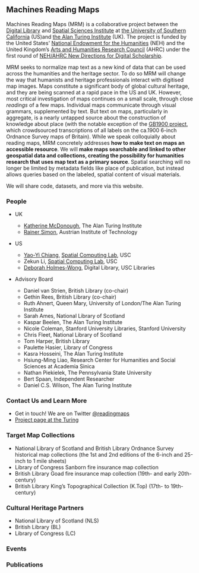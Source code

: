 ## Machines Reading Maps

Machines Reading Maps (MRM) is a collaborative project between the [Digital Library](http://digitallibrary.usc.edu/) and [Spatial Sciences Institute](https://spatial.usc.edu/) at [the University of Southern California](https://www.usc.edu/) (US)and [the Alan Turing Institute](https://www.turing.ac.uk/) (UK). The project is funded by the United States' [National Endowment for the Humanities](https://www.neh.gov/) (NEH) and the United Kingdom’s [Arts and Humanities Research Council](https://ahrc.ukri.org/) (AHRC) under the first round of [NEH/AHRC New Directions for Digital Scholarship](https://www.neh.gov/news/neh-and-uk-arts-and-humanities-research-council-announce-grants-support-digital-innovation).

MRM seeks to normalize map text as a new kind of data that can be used across the humanities and the heritage sector. To do so MRM will change the way that humanists and heritage professionals interact with digitised map images. Maps constitute a significant body of global cultural heritage, and they are being scanned at a rapid pace in the US and UK. However, most critical investigation of maps continues on a small scale, through close *readings* of a few maps. Individual maps communicate through visual grammars, supplemented by text. But text on maps, particularly in aggregate, is a nearly untapped source about the construction of knowledge about place (with the notable exception of the [GB1900 project](https://geo.nls.uk/maps/gb1900/), which crowdsourced transcriptions of all labels on the ca.1900 6-inch Ordnance Survey maps of Britain). While we speak colloquially about reading maps, MRM concretely addresses **how to make text on maps an accessible resource**. We will **make maps searchable and linked to other geospatial data and collections, creating the possibility for humanities research that uses map text as a primary source**. Spatial searching will no longer be limited by metadata fields like place of publication, but instead allows queries based on the labeled, spatial content of visual materials.

We will share code, datasets, and more via this website.


### People

- UK
  - [Katherine McDonough](https://www.turing.ac.uk/people/researchers/katherine-mcdonough), The Alan Turing Institute
  - [Rainer Simon](https://rsimon.github.io/), Austrian Institute of Technology

- US
  - [Yao-Yi Chiang](https://yaoyichi.github.io/), [Spatial Computing Lab](https://spatial-computing.github.io/), USC
  - Zekun Li, [Spatial Computing Lab](https://spatial-computing.github.io/), USC
  - [Deborah Holmes-Wong](https://libraries.usc.edu/person/deborah-ann-holmes-wong), Digital Library, USC Libraries

- Advisory Board
  - Daniel van Strien, British Library (co-chair)
  - Gethin Rees, British Library (co-chair)
  - Ruth Ahnert, Queen Mary, University of London/The Alan Turing Institute
  - Sarah Ames, National Library of Scotland
  - Kaspar Beelen, The Alan Turing Institute
  - Nicole Coleman, Stanford University Libraries, Stanford University
  - Chris Fleet, National Library of Scotland
  - Tom Harper, British Library
  - Paulette Hasier, Library of Congress
  - Kasra Hosseini, The Alan Turing Institute
  - Hsiung-Ming Liao, Research Center for Humanities and Social Sciences at Academia Sinica
  - Nathan Piekielek, The Pennsylvania State University
  - Bert Spaan, Independent Researcher
  - Daniel C.S. Wilson, The Alan Turing Institute

### Contact Us and Learn More
- Get in touch! We are on Twitter [@readingmaps](https://twitter.com/ReadingMaps)
- [Project page at the Turing](https://www.turing.ac.uk/research/research-projects/machines-reading-maps)

### Target Map Collections
- National Library of Scotland and British Library Ordnance Survey historical map collections (the 1st and 2nd editions of the 6-inch and 25-inch to 1 mile sheets)
- Library of Congress Sanborn fire insurance map collection
- British Library Goad fire insurance map collection (19th- and early 20th-century)
- British Library King’s Topographical Collection (K.Top) (17th- to 19th-century)

### Cultural Heritage Partners
- National Library of Scotland (NLS)
- British Library (BL)
- Library of Congress (LC)

### Events

### Publications
